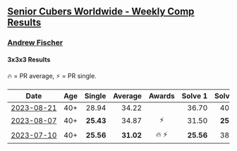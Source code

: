 <style>table {white-space: nowrap;}</style>
<link rel="stylesheet" type="text/css" href="/scw-comp/css/flags.css" />

## [Senior Cubers Worldwide - Weekly Comp Results](/scw-comp/results/)
### [Andrew Fischer](README.md)

#### 3x3x3 Results

<span style="white-space: nowrap;">🔥 = PR average</span>, <span style="white-space: nowrap;">⚡ = PR single</span>.

| Date | Age | Single | Average | Awards | Solve 1 | Solve 2 | Solve 3 | Solve 4 | Solve 5 | Video |
| :--: | :--: | --: | --: | :--: | --: | --: | --: | --: | --: | :-- |
| [2023-08-21](../../results/2023-08-21/333.md) | 40+ | 28.94 | 34.22 |  | 36.70 | 40.48 | 30.65 | 35.30 | 28.94 | [Desktop](https://www.facebook.com/403917/videos/195633370200635) / [Mobile](https://m.facebook.com/403917/videos/195633370200635) |
| [2023-08-07](../../results/2023-08-07/333.md) | 40+ | **25.43** | 34.87 | ⚡ | 31.50 | **25.43** | 36.96 | 1:03.84 | 36.16 | [Desktop](https://www.facebook.com/403917/videos/621118979866837) / [Mobile](https://m.facebook.com/403917/videos/621118979866837) |
| [2023-07-10](../../results/2023-07-10/333.md) | 40+ | **25.56** | **31.02** | 🔥 ⚡ | **25.56** | 38.37 | 33.55 | 28.74 | 30.77 | [Desktop](https://www.facebook.com/403917/videos/796062192000588) / [Mobile](https://m.facebook.com/403917/videos/796062192000588) |


<!-- Global site tag (gtag.js) - Google Analytics -->
<script async src="https://www.googletagmanager.com/gtag/js?id=UA-86348435-3"></script>
<script>window.dataLayer = window.dataLayer || []; function gtag() {dataLayer.push(arguments);} gtag('js', new Date()); gtag('config', 'UA-86348435-3');</script>
